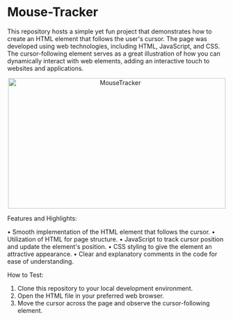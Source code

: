 # Mouse-Tracker

This repository hosts a simple yet fun project that demonstrates how to create an HTML element that follows the user's cursor. The page was developed using web technologies, including HTML, JavaScript, and CSS. The cursor-following element serves as a great illustration of how you can dynamically interact with web elements, adding an interactive touch to websites and applications.

<div align="center">
  <img src="https://github.com/gabrielfc98/Mouse-Tracker/assets/122616019/5e92dfe4-c825-420b-a52f-a1b4ac5719fc" alt="MouseTracker" width="500" height="300">
</div>

Features and Highlights:

• Smooth implementation of the HTML element that follows the cursor.
• Utilization of HTML for page structure.
• JavaScript to track cursor position and update the element's position.
• CSS styling to give the element an attractive appearance.
• Clear and explanatory comments in the code for ease of understanding.

How to Test:

1. Clone this repository to your local development environment.
2. Open the HTML file in your preferred web browser.
3. Move the cursor across the page and observe the cursor-following element.

